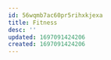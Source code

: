```yaml
---
id: 56wqmb7ac60pr5rihxkjexa
title: Fitness
desc: ''
updated: 1697091424206
created: 1697091424206
---
```

